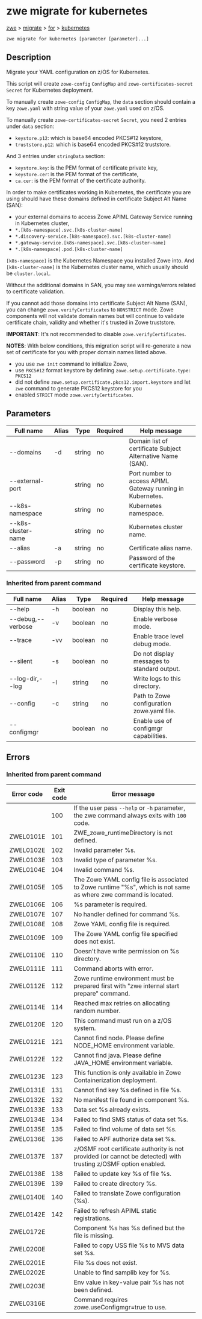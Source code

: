 # zwe migrate for kubernetes

[zwe](./../.././zwe) > [migrate](./.././zwe-migrate) > [for](././zwe-migrate-for) > [kubernetes](./zwe-migrate-for-kubernetes)

	zwe migrate for kubernetes [parameter [parameter]...]

## Description

Migrate your YAML configuration on z/OS for Kubernetes.

This script will create `zowe-config` `ConfigMap` and `zowe-certificates-secret` `Secret`
for Kubernetes deployment.

To manually create `zowe-config` `ConfigMap`, the `data` section should contain
a key `zowe.yaml` with string value of your `zowe.yaml` used on z/OS.

To manually create `zowe-certificates-secret` `Secret`, you need 2 entries under
`data` section:

- `keystore.p12`: which is base64 encoded PKCS#12 keystore,
- `truststore.p12`: which is base64 encoded PKCS#12 truststore.

And 3 entries under `stringData` section:

- `keystore.key`: is the PEM format of certificate private key,
- `keystore.cer`: is the PEM format of the certificate,
- `ca.cer`: is the PEM format of the certificate authority.

In order to make certificates working in Kubernetes, the certificate you are using should
have these domains defined in certificate Subject Alt Name (SAN):

- your external domains to access Zowe APIML Gateway Service running in Kubernetes cluster,
- `*.[k8s-namespace].svc.[k8s-cluster-name]`
- `*.discovery-service.[k8s-namespace].svc.[k8s-cluster-name]`
- `*.gateway-service.[k8s-namespace].svc.[k8s-cluster-name]`
- `*.[k8s-namespace].pod.[k8s-cluster-name]`

`[k8s-namespace]` is the Kubernetes Namespace you installed Zowe into. And
`[k8s-cluster-name]` is the Kubernetes cluster name, which usually should be
`cluster.local`.

Without the additional domains in SAN, you may see warnings/errors related to certificate
validation.

If you cannot add those domains into certificate Subject Alt Name (SAN), you can change
`zowe.verifyCertificates` to `NONSTRICT` mode. Zowe components will not validate domain
names but will continue to validate certificate chain, validity and whether it's trusted
in Zowe truststore.

**IMPORTANT**: It's not recommended to disable `zowe.verifyCertificates`.

**NOTES**: With below conditions, this migration script will re-generate a new
set of certificate for you with proper domain names listed above.

- you use `zwe init` command to initialize Zowe,
- use `PKCS#12` format keystore by defining `zowe.setup.certificate.type: PKCS12`
- did not define `zowe.setup.certificate.pkcs12.import.keystore` and let `zwe` command
  to generate PKCS12 keystore for you
- enabled `STRICT` mode `zowe.verifyCertificates`.


## Parameters

Full name|Alias|Type|Required|Help message
|---|---|---|---|---
--domains|-d|string|no|Domain list of certificate Subject Alternative Name (SAN).
--external-port||string|no|Port number to access APIML Gateway running in Kubernetes.
--k8s-namespace||string|no|Kubernetes namespace.
--k8s-cluster-name||string|no|Kubernetes cluster name.
--alias|-a|string|no|Certificate alias name.
--password|-p|string|no|Password of the certificate keystore.
### Inherited from parent command

Full name|Alias|Type|Required|Help message
|---|---|---|---|---
--help|-h|boolean|no|Display this help.
--debug,--verbose|-v|boolean|no|Enable verbose mode.
--trace|-vv|boolean|no|Enable trace level debug mode.
--silent|-s|boolean|no|Do not display messages to standard output.
--log-dir,--log|-l|string|no|Write logs to this directory.
--config|-c|string|no|Path to Zowe configuration zowe.yaml file.
--configmgr||boolean|no|Enable use of configmgr capabilities.


## Errors

### Inherited from parent command

Error code|Exit code|Error message
|---|---|---
||100|If the user pass `--help` or `-h` parameter, the zwe command always exits with `100` code.
ZWEL0101E|101|ZWE_zowe_runtimeDirectory is not defined.
ZWEL0102E|102|Invalid parameter %s.
ZWEL0103E|103|Invalid type of parameter %s.
ZWEL0104E|104|Invalid command %s.
ZWEL0105E|105|The Zowe YAML config file is associated to Zowe runtime "%s", which is not same as where zwe command is located.
ZWEL0106E|106|%s parameter is required.
ZWEL0107E|107|No handler defined for command %s.
ZWEL0108E|108|Zowe YAML config file is required.
ZWEL0109E|109|The Zowe YAML config file specified does not exist.
ZWEL0110E|110|Doesn't have write permission on %s directory.
ZWEL0111E|111|Command aborts with error.
ZWEL0112E|112|Zowe runtime environment must be prepared first with "zwe internal start prepare" command.
ZWEL0114E|114|Reached max retries on allocating random number.
ZWEL0120E|120|This command must run on a z/OS system.
ZWEL0121E|121|Cannot find node. Please define NODE_HOME environment variable.
ZWEL0122E|122|Cannot find java. Please define JAVA_HOME environment variable.
ZWEL0123E|123|This function is only available in Zowe Containerization deployment.
ZWEL0131E|131|Cannot find key %s defined in file %s.
ZWEL0132E|132|No manifest file found in component %s.
ZWEL0133E|133|Data set %s already exists.
ZWEL0134E|134|Failed to find SMS status of data set %s.
ZWEL0135E|135|Failed to find volume of data set %s.
ZWEL0136E|136|Failed to APF authorize data set %s.
ZWEL0137E|137|z/OSMF root certificate authority is not provided (or cannot be detected) with trusting z/OSMF option enabled.
ZWEL0138E|138|Failed to update key %s of file %s.
ZWEL0139E|139|Failed to create directory %s.
ZWEL0140E|140|Failed to translate Zowe configuration (%s).
ZWEL0142E|142|Failed to refresh APIML static registrations.
ZWEL0172E||Component %s has %s defined but the file is missing.
ZWEL0200E||Failed to copy USS file %s to MVS data set %s.
ZWEL0201E||File %s does not exist.
ZWEL0202E||Unable to find samplib key for %s.
ZWEL0203E||Env value in key-value pair %s has not been defined.
ZWEL0316E||Command requires zowe.useConfigmgr=true to use.